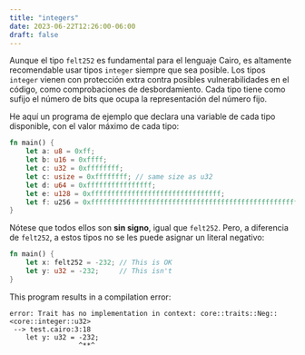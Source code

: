 ```yaml
---
title: "integers"
date: 2023-06-22T12:26:00-06:00
draft: false
---
```


Aunque el tipo `felt252` es fundamental para el lenguaje Cairo, es altamente recomendable usar tipos `integer` siempre que sea posible.
Los tipos `integer` vienen con protección extra contra posibles vulnerabilidades en el código, como comprobaciones de desbordamiento.
Cada tipo tiene como sufijo el número de bits que ocupa la representación del número fijo.

He aquí un programa de ejemplo que declara una variable de cada tipo disponible, con el valor máximo de cada tipo:

```rust {.codebox}
fn main() {
    let a: u8 = 0xff;
    let b: u16 = 0xffff;
    let c: u32 = 0xffffffff;
    let c: usize = 0xffffffff; // same size as u32
    let d: u64 = 0xffffffffffffffff;
    let e: u128 = 0xffffffffffffffffffffffffffffffff;
    let f: u256 = 0xffffffffffffffffffffffffffffffffffffffffffffffffffffffffffffffff;
}
```

Nótese que todos ellos son **sin signo**, igual que `felt252`.
Pero, a diferencia de `felt252`, a estos tipos no se les puede asignar un literal negativo:

```rust {.codebox}
fn main() {
    let x: felt252 = -232; // This is OK
    let y: u32 = -232;     // This isn't
}
```

This program results in a compilation error:

```console
error: Trait has no implementation in context: core::traits::Neg::<core::integer::u32>
 --> test.cairo:3:18
    let y: u32 = -232;
                 ^**^
```

